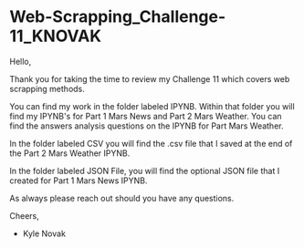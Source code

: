 # Web-Scrapping_Challenge-11_KNOVAK

Hello,

Thank you for taking the time to review my Challenge 11 which covers web scrapping methods.

You can find my work in the folder labeled IPYNB. Within that folder you will find my IPYNB's for Part 1 Mars News and Part 2 Mars Weather.
You can find the answers analysis questions on the IPYNB for Part Mars Weather.

In the folder labeled CSV you will find the .csv file that I saved at the end of the Part 2 Mars Weather IPYNB.

In the folder labeled JSON File, you will find the optional JSON file that I created for Part 1 Mars News IPYNB.

As always please reach out should you have any questions.

Cheers,
- Kyle Novak
